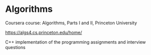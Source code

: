 # Algorithms
 Coursera course: Algorithms, Parts I and II, Princeton University
 
 https://algs4.cs.princeton.edu/home/
 
 C++ implementation of the programming assignments and interview questions
